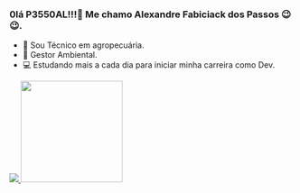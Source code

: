 ### 0lá P3550AL!!!👋 Me chamo Alexandre Fabiciack dos Passos 😉😉.

- 🌱 Sou Técnico em agropecuária.
- 🌲 Gestor Ambiental.
- 💻 Estudando mais a cada dia para iniciar minha carreira como Dev.
<div>
  <a href="https://github.com/AlexandreFabiciack">
    <picture>
<source 
  srcset="https://github-readme-stats.vercel.app/api?username=AlexandreFabiciack&show_icons=true&theme=dark"
  media="(prefers-color-scheme: dark)"
/>
<source
  srcset="https://github-readme-stats.vercel.app/api?username=AlexandreFabiciack&show_icons=true"
  media="(prefers-color-scheme: light), (prefers-color-scheme: no-preference)"
/>
<img src="https://github-readme-stats.vercel.app/api?username=AlexandreFabiciack&show_icons=true" />
</picture>
    <img height="180em" src="https://github-readme-stats.vercel.app/api/top-langs/?username=AlexandreFabiciack&layout=compact)](https://github.com/anuraghazra/github-readme-stats)"
</div>
    
<!--<div syle="display: inline_block"><br>
  <img align="center" height"30" width"40" src="https://cdn.jsdelivr.net/gh/devicons/devicon/icons/html5/html5-original.svg">
  <img align="center" height"30" width"40" src="https://cdn.jsdelivr.net/gh/devicons/devicon/icons/javascript/javascript-original.svg">
  <img align="center" height"30" wildth"40" src="<i class="devicon-html5-plain></i>">
  
          
  
   <img src="https://cdn.jsdelivr.net/gh/devicons/devicon/icons/html5/html5-original.svg" />
          
